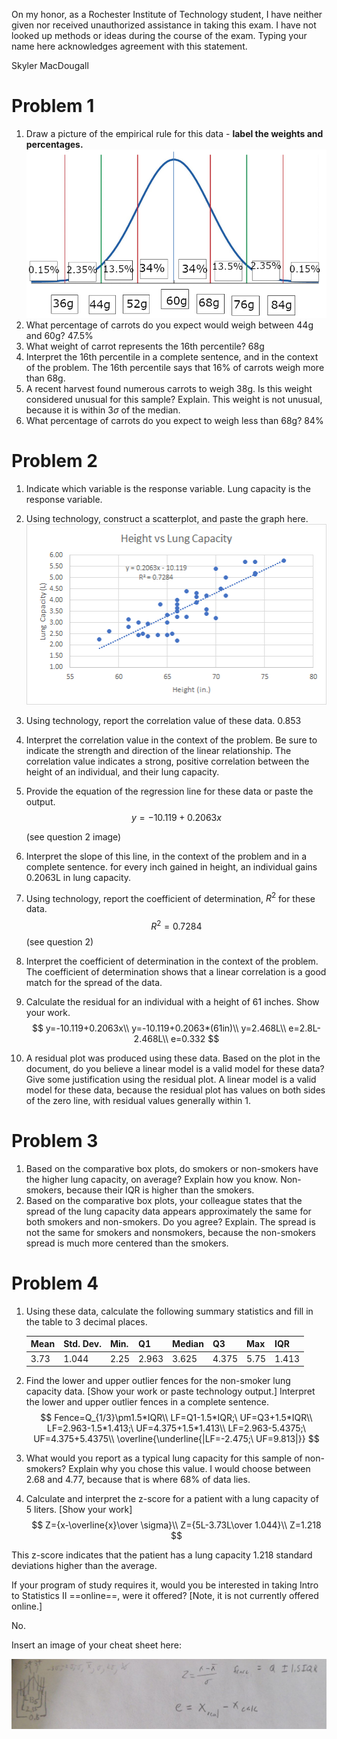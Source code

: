 On my honor, as a Rochester Institute of Technology student, I have neither given nor received unauthorized assistance in taking this exam. I have not looked up methods or ideas during the course of the exam. Typing your name here acknowledges agreement with this statement.

Skyler MacDougall

# Problem 1

1.  Draw a picture of the empirical rule for this data - **label the weights and percentages.**
    ![image1](exam1.assets/question1problemA.png)
2.  What percentage of carrots do you expect would weigh between 44g and 60g?
    47.5%
3.  What weight of carrot represents the 16th percentile?
    68g
4.  Interpret the 16th percentile in a complete sentence, and in the context of the problem.
    The 16th percentile says that 16% of carrots weigh more than 68g.
5.  A recent harvest found numerous carrots to weigh 38g. Is this weight considered unusual for this sample? Explain.
    This weight is not unusual, because it is within $3\sigma$ of the median.
6.  What percentage of carrots do you expect to weigh less than 68g?
    84%

# Problem 2

1.  Indicate which variable is the response variable.
    Lung capacity is the response variable.

2.  Using technology, construct a scatterplot, and paste the graph here.
    ![image2](exam1.assets/image-20200612113203323.png)

3.  Using technology, report the correlation value of these data.
    $0.853$

4.  Interpret the correlation value in the context of the problem. Be sure to indicate the strength and direction of the linear relationship.
    The correlation value indicates a strong, positive correlation between the height of an individual, and their lung capacity.

5.  Provide the equation of the regression line for these data or paste the output.
    $$
    y=-10.119+0.2063x
    $$

    (see question 2 image)

6.  Interpret the slope of this line, in the context of the problem and in a complete sentence.
    for every inch gained in height, an individual gains 0.2063L in lung capacity.

7.  Using technology, report the coefficient of determination, $R^2$ for these data.
    $$
    R^2=0.7284
    $$
    (see question 2)

8.  Interpret the coefficient of determination in the context of the problem.
    The coefficient of determination shows that a linear correlation is a good match for the spread of the data.

9.  Calculate the residual for an individual with a height of 61 inches. Show your work.
    $$
    y=-10.119+0.2063x\\
    y=-10.119+0.2063*(61in)\\
    y=2.468L\\
    e=2.8L-2.468L\\
    e=0.332
    $$

10.  A residual plot was produced using these data. Based on the plot in the document, do you believe a linear model is a valid model for these data? Give some justification using the residual plot.
     A linear model is a valid model for these data, because the residual plot has values on both sides of the zero line, with residual values generally within 1.

# Problem 3

1.  Based on the comparative box plots, do smokers or non-smokers have the higher lung capacity, on average? Explain how you know.
    Non-smokers, because their IQR is higher than the smokers.
2.  Based on the comparative box plots, your colleague states that the spread of the lung capacity data appears approximately the same for both smokers and non-smokers. Do you agree? Explain.
    The spread is not the same for smokers and nonsmokers, because the non-smokers spread is much more centered than the smokers.

# Problem 4

1.  Using these data, calculate the following summary statistics and fill in the table to 3 decimal places.

    | Mean | Std. Dev. | Min. | Q1    | Median | Q3    | Max  | IQR   |
    | ---- | --------- | ---- | ----- | ------ | ----- | ---- | ----- |
    | 3.73 | 1.044     | 2.25 | 2.963 | 3.625  | 4.375 | 5.75 | 1.413 |

2.  Find the lower and upper outlier fences for the non-smoker lung capacity data. [Show your work or paste technology output.] Interpret the lower and upper outlier fences in a complete sentence.
    $$
    Fence=Q_{1/3}\pm1.5*IQR\\
    LF=Q1-1.5*IQR;\ UF=Q3+1.5*IQR\\
    LF=2.963-1.5*1.413;\ UF=4.375+1.5*1.413\\
    LF=2.963-5.4375;\ UF=4.375+5.4375\\
    \overline{\underline{|LF=-2.475;\ UF=9.813|}}
    $$

3.  What would you report as a typical lung capacity for this sample of non-smokers? Explain why you chose this value.
    I would choose between 2.68 and 4.77, because that is where 68% of data lies. 

4.  Calculate and interpret the z-score for a patient with a lung capacity of 5 liters. [Show your work]
    $$
    Z={x-\overline{x}\over \sigma}\\
    Z={5L-3.73L\over 1.044}\\
    Z=1.218
    $$

This z-score indicates that the patient has a lung capacity 1.218 standard deviations higher than the average.



If your program of study requires it, would you be interested in taking Intro to Statistics II ==online==, were it offered? [Note, it is not currently offered online.]

No.

Insert an image of your cheat sheet here:

![image-20200612115515999](exam1.assets/image-20200612115515999.png)